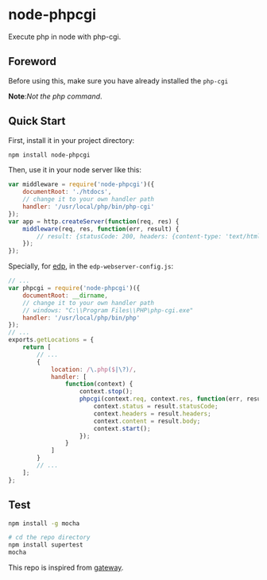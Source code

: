 node-phpcgi
===========

Execute php in node with php-cgi.

## Foreword

Before using this, make sure you have already installed the `php-cgi`

__Note__:_Not the php command_.

## Quick Start

First, install it in your project directory:

```bash
npm install node-phpcgi
```

Then, use it in your node server like this:

```javascript
var middleware = require('node-phpcgi')({
    documentRoot: './htdocs',
    // change it to your own handler path
    handler: '/usr/local/php/bin/php-cgi'
});
var app = http.createServer(function(req, res) {
    middleware(req, res, function(err, result) {
        // result: {statusCode: 200, headers: {content-type: 'text/html'}, body: 'html'}
    });
});
```

Specially, for [edp](https://github.com/ecomfe/edp), in the `edp-webserver-config.js`:

```javascript
// ...
var phpcgi = require('node-phpcgi')({
    documentRoot: __dirname,
    // change it to your own handler path
    // windows: "C:\\Program Files\\PHP\php-cgi.exe"
    handler: '/usr/local/php/bin/php'
});
// ...
exports.getLocations = {
    return [
        // ...
        {
            location: /\.php($|\?)/,
            handler: [
                function(context) {
                    context.stop();
                    phpcgi(context.req, context.res, function(err, result) {
                        context.status = result.statusCode;
                        context.headers = result.headers;
                        context.content = result.body;
                        context.start();
                    });
                }
            ]
        }
        // ...
    ];
};
```

## Test

```bash
npm install -g mocha

# cd the repo directory
npm install supertest
mocha
```

This repo is inspired from [gateway](https://github.com/fgnass/gateway.git).
